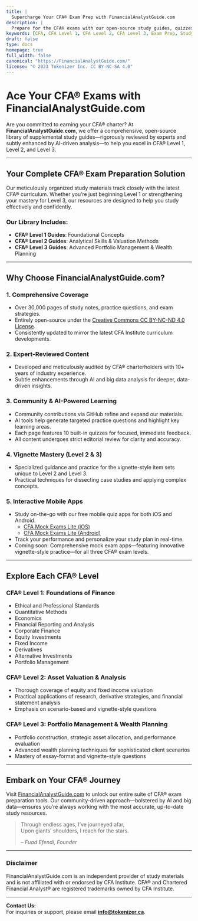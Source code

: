 ```yaml
---
title: |
  Supercharge Your CFA® Exam Prep with FinancialAnalystGuide.com
description: |
  Prepare for the CFA® exams with our open-source study guides, quizzes, and mock exam apps. Access in-depth content, enhanced by AI-driven analysis and expert review, for Level 1, 2, & 3.
keywords: [CFA, CFA Level 1, CFA Level 2, CFA Level 3, Exam Prep, Study Guide, Financial Analysis, Investment Analysis, Securities Analysis, CFA® Program, AI, Big Data]
draft: false
type: docs
homepage: true
full_width: false
canonical: "https://FinancialAnalystGuide.com/"
license: "© 2023 Tokenizer Inc. CC BY-NC-SA 4.0"
---
```


# Ace Your CFA® Exams with FinancialAnalystGuide.com

Are you committed to earning your CFA® charter? At **FinancialAnalystGuide.com**, we offer a comprehensive, open-source library of supplemental study guides—rigorously reviewed by experts and subtly enhanced by AI-driven analysis—to help you excel in CFA® Level 1, Level 2, and Level 3.

---

## Your Complete CFA® Exam Preparation Solution

Our meticulously organized study materials track closely with the latest CFA® curriculum. Whether you’re just beginning Level 1 or strengthening your mastery for Level 3, our resources are designed to help you study effectively and confidently.

### Our Library Includes:

- **CFA® Level 1 Guides**: Foundational Concepts  
- **CFA® Level 2 Guides**: Analytical Skills & Valuation Methods  
- **CFA® Level 3 Guides**: Advanced Portfolio Management & Wealth Planning  

---

## Why Choose FinancialAnalystGuide.com?

### 1. Comprehensive Coverage

- Over 30,000 pages of study notes, practice questions, and exam strategies.  
- Entirely open-source under the [Creative Commons CC BY-NC-ND 4.0 License](https://creativecommons.org/licenses/by-nc-nd/4.0/).  
- Consistently updated to mirror the latest CFA Institute curriculum developments.

### 2. Expert-Reviewed Content

- Developed and meticulously audited by CFA® charterholders with 10+ years of industry experience.  
- Subtle enhancements through AI and big data analysis for deeper, data-driven insights.

### 3. Community & AI-Powered Learning

- Community contributions via GitHub refine and expand our materials.  
- AI tools help generate targeted practice questions and highlight key learning areas.  
- Each page features 10 built-in quizzes for focused, immediate feedback.  
- All content undergoes strict editorial review for clarity and accuracy.

### 4. Vignette Mastery (Level 2 & 3)

- Specialized guidance and practice for the vignette-style item sets unique to Level 2 and Level 3.  
- Practical techniques for dissecting case studies and applying complex concepts.

### 5. Interactive Mobile Apps

- Study on-the-go with our free mobile quiz apps for both iOS and Android.  
  - [CFA Mock Exams Lite (iOS)](https://apps.apple.com/us/app/cfa-l3-exam-lite/id6743659919)  
  - [CFA Mock Exams Lite (Android)](https://play.google.com/store/apps/details?id=ca.tokenizer.cfa_level_3_lite)  
- Track your performance and personalize your study plan in real-time.  
- Coming soon: Comprehensive mock exam apps—featuring innovative vignette-style practice—for all three CFA® exam levels.

---

## Explore Each CFA® Level

### CFA® Level 1: Foundations of Finance

- Ethical and Professional Standards  
- Quantitative Methods  
- Economics  
- Financial Reporting and Analysis  
- Corporate Finance  
- Equity Investments  
- Fixed Income  
- Derivatives  
- Alternative Investments  
- Portfolio Management  

### CFA® Level 2: Asset Valuation & Analysis

- Thorough coverage of equity and fixed income valuation  
- Practical applications of research, derivative strategies, and financial statement analysis  
- Emphasis on scenario-based and vignette-style questions

### CFA® Level 3: Portfolio Management & Wealth Planning

- Portfolio construction, strategic asset allocation, and performance evaluation  
- Advanced wealth planning techniques for sophisticated client scenarios  
- Mastery of essay-format and vignette-style questions

---

## Embark on Your CFA® Journey

Visit [FinancialAnalystGuide.com](https://financialanalystguide.com) to unlock our entire suite of CFA® exam preparation tools. Our community-driven approach—bolstered by AI and big data—ensures you’re always working with the most accurate, up-to-date study resources.

> Through endless ages, I’ve journeyed afar,  
> Upon giants’ shoulders, I reach for the stars.  
>   
> – *Fuad Efendi, Founder*

---

### Disclaimer

FinancialAnalystGuide.com is an independent provider of study materials and is not affiliated with or endorsed by CFA Institute. CFA® and Chartered Financial Analyst® are registered trademarks owned by CFA Institute.

---

**Contact Us:**  
For inquiries or support, please email **[info@tokenizer.ca](mailto:info@tokenizer.ca?subject=FinancialAnalystGuide.com)**.
